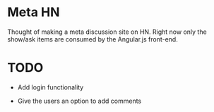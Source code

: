 # Meta HN

Thought of making a meta discussion site on HN. Right now only the show/ask items are consumed by the Angular.js front-end.

# TODO

* Add login functionality

* Give the users an option to add comments

